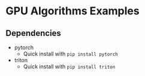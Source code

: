 # GPU Algorithms Examples


## Dependencies
- pytorch
  - Quick install with `pip install pytorch`
- triton
  - Quick install with `pip install triton`